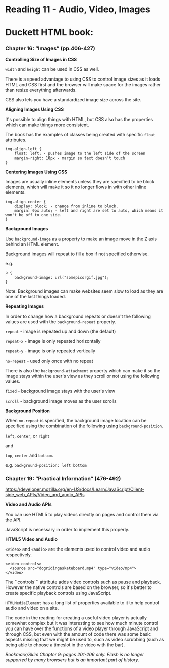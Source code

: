 # Reading 11 - Audio, Video, Images

# Duckett HTML book:

### Chapter 16: “Images” (pp.406-427)

**Controlling Size of Images in CSS**

``width`` and ``height`` can be used in CSS as well.

There is a speed advantage to using CSS to control image sizes as it loads HTML and CSS first and the browser will make space for the images rather than resize everything afterwards.

CSS also lets you have a standardized image size across the site.

**Aligning Images Using CSS**

It's possible to align things with HTML, but CSS also has the properties which can make things more consistent. 

The book has the examples of classes being created with specific ``float`` attributes.

```
img.align-left {
    float: left; - pushes image to the left side of the screen
    margin-right: 10px - margin so text doesn't touch
}
```

**Centering Images Using CSS**

Images are usually inline elements unless they are specified to be block elements, which will make it so it no longer flows in with other inline elements.

```
img.align-center {
    display: block; - change from inline to block.
    margin: 0px auto; - left and right are set to auto, which means it won't be off to one side.
}
```

**Background Images**

Use ``background-image`` as a property to make an image move in the Z axis behind an HTML element.

Background images will repeat to fill a box if not specified otherwise.

e.g.

```
p {
    background-image: url("somepicorgif.jpg");
}
```

Note: Background images can make websites seem slow to load as they are one of the last things loaded.

**Repeating Images**

In order to change how a background repeats or doesn't the following values are used with the ``background-repeat`` property.

``repeat`` - image is repeated up and down (the default)

``repeat-x`` - image is only repeated horizontally

``repeat-y`` - image is only repeated vertically

``no-repeat`` - used only once with no repeat

There is also the ``background-attachment`` property which can make it so the image stays within the user's view as they scroll or not using the following values.

``fixed`` - background image stays with the user's view

``scroll`` - background image moves as the user scrolls

**Background Position**

When ``no-repeat`` is specified, the background image location can be specified using the combination of the following using ``background-position``.

``left``, ``center``, or ``right``

and

``top``, ``center`` and ``bottom``.

e.g. ``background-position: left bottom``



### Chapter 19: “Practical Information” (476-492)

https://developer.mozilla.org/en-US/docs/Learn/JavaScript/Client-side_web_APIs/Video_and_audio_APIs

**Video and Audio APIs**

You can use HTML5 to play videos directly on pages and control them via the API.

JavaScript is necessary in order to implement this properly.

**HTML5 Video and Audio**

``<video>`` and ``<audio>`` are the elements used to control video and audio respectively.

```
<video controls>
  <source src="dogridingaskateboard.mp4" type="video/mp4">
</video>
```

The ``controls``` attribute adds video controls such as pause and playback. However the native controls are based on the browser, so it's better to create specific playback controls using JavaScript.

``HTMLMediaElement`` has a long list of properties available to it to help control audio and video on a site.

The code in the reading for creating a useful video player is actually somewhat complex but it was interesting to see how much minute control you can have over the functions of a video player through JavaScript and through CSS, but even with the amount of code there was some basic aspects missing that we might be used to, such as video scrubbing (such as being able to choose a timeslot in the video with the bar).





*Bookmark/Skim
Chapter 9: pages 201-206 only. Flash is no longer supported by many browsers but is an important part of history.*